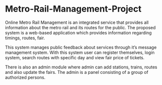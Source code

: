 # Metro-Rail-Management-Project
Online Metro Rail Management is an integrated service that provides all 
information about the metro rail and its routes for the public. The proposed 
system is a web-based application which provides information regarding timings, 
routes, fair.

This system manages public feedback about services through it’s message 
management system. With this system user can register themselves, login 
system, search routes with specific day and view fair price of tickets.

There is also an admin module where admin can add stations, trains, routes and 
also update the fairs. The admin is a panel consisting of a group of authorized 
persons.

